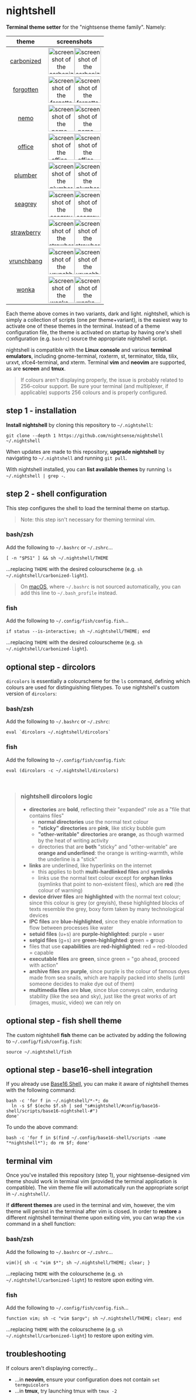 # nightshell

**Terminal theme setter** for the "nightsense theme family". Namely:

theme | screenshots
:----:|:----------:
[carbonized](https://github.com/nightsense/carbonized) | <img src="/img/screenshot-carbonized-dark.png" alt="screenshot of the carbonized-dark vim theme" width="72" /><img src="/img/screenshot-carbonized-light.png" alt="screenshot of the carbonized-light vim theme" width="72" />
[forgotten](https://github.com/nightsense/forgotten)   |<img src="/img/screenshot-forgotten-dark.png" alt="screenshot of the forgotten-dark vim theme" width="72" /><img src="/img/screenshot-forgotten-light.png" alt="screenshot of the forgotten-light vim theme" width="72" />
[nemo](https://github.com/nightsense/nemo)             |<img src="/img/screenshot-nemo-dark.png" alt="screenshot of the nemo-dark vim theme" width="72" /><img src="/img/screenshot-nemo-light.png" alt="screenshot of the nemo-light vim theme" width="72" />
[office](https://github.com/nightsense/office)         |<img src="/img/screenshot-office-dark.png" alt="screenshot of the office-dark vim theme" width="72" /><img src="/img/screenshot-office-light.png" alt="screenshot of the office-light vim theme" width="72" />
[plumber](https://github.com/nightsense/plumber)       |<img src="/img/screenshot-plumber-dark.png" alt="screenshot of the plumber-dark vim theme" width="72" /><img src="/img/screenshot-plumber-light.png" alt="screenshot of the plumber-light vim theme" width="72" />
[seagrey](https://github.com/nightsense/seagrey)       |<img src="/img/screenshot-seagrey-dark.png" alt="screenshot of the seagrey-dark vim theme" width="72" /><img src="/img/screenshot-seagrey-light.png" alt="screenshot of the seagrey-light vim theme" width="72" />
[strawberry](https://github.com/nightsense/strawberry) |<img src="/img/screenshot-strawberry-dark.png" alt="screenshot of the strawberry-dark vim theme" width="72" /><img src="/img/screenshot-strawberry-light.png" alt="screenshot of the strawberry-light vim theme" width="72" />
[vrunchbang](https://github.com/nightsense/vrunchbang) |<img src="/img/screenshot-vrunchbang-dark.png" alt="screenshot of the vrunchbang-dark vim theme" width="72" /><img src="/img/screenshot-vrunchbang-light.png" alt="screenshot of the vrunchbang-light vim theme" width="72" />
[wonka](https://github.com/nightsense/wonka)           |<img src="/img/screenshot-wonka-dark.png" alt="screenshot of the wonka-dark vim theme" width="72" /><img src="/img/screenshot-wonka-light.png" alt="screenshot of the wonka-light vim theme" width="72" />

Each theme above comes in two variants, dark and light. nightshell, which is simply a collection of scripts (one per theme+variant), is the easiest way to activate one of these themes in the terminal. Instead of a theme configuration file, the theme is activated on startup by having one's shell configuration (e.g. `bashrc`) source the appropriate nightshell script.

nightshell is compatible with the **Linux console** and various **terminal emulators**, including gnome-terminal, roxterm, st, terminator, tilda, tilix, urxvt, xfce4-terminal, and xterm. Terminal **vim** and **neovim** are supported, as are **screen** and **tmux**.

> If colours aren't displaying properly, the issue is probably related to 256-colour support. Be sure your terminal (and multiplexer, if applicable) supports 256 colours and is properly configured.


## step 1 - installation

**Install nightshell** by cloning this repository to `~/.nightshell`:

```
git clone --depth 1 https://github.com/nightsense/nightshell ~/.nightshell
```

When updates are made to this repository, **upgrade nightshell** by navigating to `~/.nightshell` and running `git pull`.

With nightshell installed, you can **list available themes** by running `ls ~/.nightshell | grep -`.

## step 2 - shell configuration

This step configures the shell to load the terminal theme on startup.

> Note: this step isn't necessary for theming terminal vim.

### bash/zsh

Add the following to `~/.bashrc` or `~/.zshrc`...

```
[ -n "$PS1" ] && sh ~/.nightshell/THEME
```

...replacing `THEME` with the desired colourscheme (e.g. `sh ~/.nightshell/carbonized-light`).

> On [macOS](http://hayne.net/MacDev/Notes/unixFAQ.html#shellStartup), where `~/.bashrc` is not sourced automatically, you can add this line to `~/.bash_profile` instead.

### fish

Add the following to `~/.config/fish/config.fish`...

```
if status --is-interactive; sh ~/.nightshell/THEME; end
```

...replacing `THEME` with the desired colourscheme (e.g. `sh ~/.nightshell/carbonized-light`).

## optional step - dircolors

`dircolors` is essentially a colourscheme for the `ls` command, defining which colours are used for distinguishing filetypes.  To use nightshell's custom version of `dircolors`:

### bash/zsh

Add the following to `~/.bashrc` or `~/.zshrc`:

```
eval `dircolors ~/.nightshell/dircolors`
```

### fish

Add the following to `~/.config/fish/config.fish`:

```
eval (dircolors -c ~/.nightshell/dircolors)
```

<br>

> ### nightshell dircolors logic
>
> - **directories** are **bold**, reflecting their "expanded" role as a "file that contains files"
>   - **normal directories** use the normal text colour
>   - **"sticky" directories** are **pink**, like sticky bubble gum
>   - **"other-writable" directories** are **orange**, as though warmed by the heat of writing activity
>   - directories that are **both** "sticky" and "other-writable" are **orange and underlined**: the orange is writing-warmth, while the underline is a "stick"
> - **links** are underlined, like hyperlinks on the internet
>   - this applies to both **multi-hardlinked files** and **symlinks**
>   - links use the normal text colour except for **orphan links** (symlinks that point to non-existent files), which are **red** (the colour of warning)
> - **device driver files** are **highlighted** with the normal text colour; since this colour is grey (or greyish), these highlighted blocks of texts resemble the grey, boxy form taken by many technological devices
> - **IPC files** are **blue-highlighted**, since they enable information to flow between processes like water
> - **setuid files** (u+s) are **purple-highlighted**: p**u**rple = **u**ser
> - **setgid files** (g+s) are **green-highlighted**: **g**reen = **g**roup
> - files that use **capabilities** are **red-highlighted**: red = red-blooded = capable
> - **executable files** are **green**, since green = "go ahead, proceed with action"
> - **archive files** are **purple**, since purple is the colour of famous dyes made from sea snails, which are happily packed into shells (until someone decides to make dye out of them)
> - **multimedia files** are **blue**, since blue conveys calm, enduring stability (like the sea and sky), just like the great works of art (images, music, video) we can rely on

## optional step - fish shell theme

The custom nightshell **fish** theme can be activated by adding the following to `~/.config/fish/config.fish`:

```
source ~/.nightshell/fish
```

## optional step - base16-shell integration

If you already use [Base16 Shell](https://github.com/chriskempson/base16-shell), you can make it aware of nightshell themes with the following command:

```
bash -c 'for f in ~/.nightshell/*-*; do
  ln -s $f $(echo $f.sh | sed "s#nightshell/#config/base16-shell/scripts/base16-nightshell-#")
done'
```

To undo the above command:

```
bash -c 'for f in $(find ~/.config/base16-shell/scripts -name "*nightshell*"); do rm $f; done'
```

## terminal vim

Once you've installed this repository (step 1), your nightsense-designed vim theme should work in terminal vim (provided the terminal application is compatible). The vim theme file will automatically run the appropriate script in `~/.nightshell/`.

If **different themes** are used in the terminal and vim, however, the vim theme will persist in the terminal after vim is closed. In order to **restore** a different nightshell terminal theme upon exiting vim, you can wrap the `vim` command in a shell function:

### bash/zsh

Add the following to `~/.bashrc` or `~/.zshrc`...

```
vim(){ sh -c "vim $*"; sh ~/.nightshell/THEME; clear; }
```

...replacing `THEME` with the colourscheme (e.g. `sh ~/.nightshell/carbonized-light`) to restore upon exiting vim.

### fish

Add the following to `~/.config/fish/config.fish`...

```
function vim; sh -c "vim $argv"; sh ~/.nightshell/THEME; clear; end
```

...replacing `THEME` with the colourscheme (e.g. `sh ~/.nightshell/carbonized-light`) to restore upon exiting vim.

## troubleshooting

If colours aren't displaying correctly...

- ...in **neovim**, ensure your configuration does not contain `set termguicolors`
- ...in **tmux**, try launching tmux with `tmux -2`
